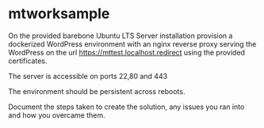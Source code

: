 # mtworksample

On the provided barebone Ubuntu LTS Server installation provision a dockerized WordPress environment with an nginx reverse proxy serving the WordPress on the url
https://mttest.localhost.redirect using the provided certificates.

The server is accessible on ports 22,80 and 443

The environment should be persistent across reboots.

Document the steps taken to create the solution, any issues you ran into and how you overcame them.
